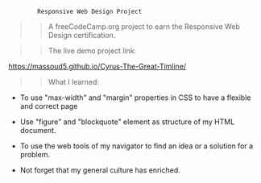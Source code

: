             Responsive Web Design Project


>> A freeCodeCamp.org project to earn the Responsive Web Design certification.

>> The live demo project link:

https://massoud5.github.io/Cyrus-The-Great-Timline/


>> What I learned:

- To use "max-width" and "margin" properties in CSS
  to have a flexible and correct page

- Use "figure" and "blockquote" element as structure of my HTML document.

- To use the web tools of my navigator to find an idea or a solution for a problem.

- Not forget that my general culture has enriched.
